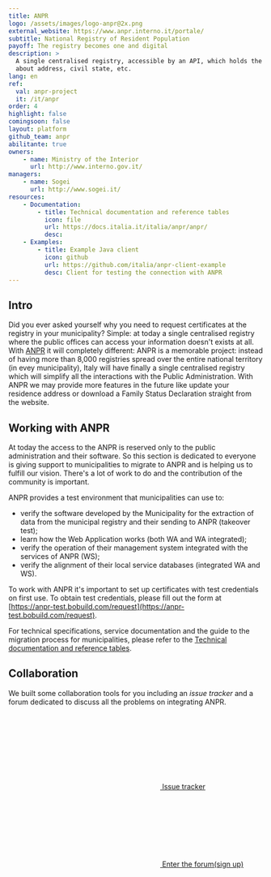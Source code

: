 ```yaml
---
title: ANPR
logo: /assets/images/logo-anpr@2x.png
external_website: https://www.anpr.interno.it/portale/
subtitle: National Registry of Resident Population
payoff: The registry becomes one and digital
description: >
  A single centralised registry, accessible by an API, which holds the up-to-date information
  about address, civil state, etc.
lang: en
ref:
  val: anpr-project
  it: /it/anpr
order: 4
highlight: false
comingsoon: false
layout: platform
github_team: anpr
abilitante: true
owners:
    - name: Ministry of the Interior
      url: http://www.interno.gov.it/
managers:
    - name: Sogei
      url: http://www.sogei.it/
resources:
    - Documentation:
        - title: Technical documentation and reference tables
          icon: file
          url: https://docs.italia.it/italia/anpr/anpr/
          desc:
    - Examples:
        - title: Example Java client
          icon: github
          url: https://github.com/italia/anpr-client-example
          desc: Client for testing the connection with ANPR
---
```


## Intro

Did you ever asked yourself why you need to request certificates at the
registry in your municipality? Simple: at today a single centralised registry where the public
offices can access your information doesn't exists at all. With [ANPR](https://anpr.interno.it/) it will completely different: ANPR is a memorable project: instead of having more than 8,000 registries spread over the entire national territory (in evey municipality), Italy will have finally a single centralised registry which will simplify all the interactions with the Public Administration.
With ANPR we may provide more features in the future like update your residence address or download a Family Status Declaration straight from the website.

## Working with ANPR

At today the access to the ANPR is reserved only to the public administration and their software.
So this section is dedicated to everyone is giving support to municipalities to migrate to ANPR and
is helping us to fulfill our vision. There's a lot of work to do and the contribution of the
community is important.

ANPR provides a test environment that municipalities can use to:

- verify the software developed by the Municipality for the extraction of data from the municipal registry and their sending to ANPR (takeover test);
- learn how the Web Application works (both WA and WA integrated);
- verify the operation of their management system integrated with the services of ANPR (WS);
- verify the alignment of their local service databases (integrated WA and WS).

To work with ANPR it's important to set up certificates with test credentials on first use. To obtain test credentials, please fill out the form at [https://anpr-test.bobuild.com/request](https://anpr-test.bobuild.com/request).

For technical specifications, service documentation and the guide to the migration process for municipalities, please refer to the [Technical documentation and reference tables](https://docs.italia.it/italia/anpr/anpr/).

## Collaboration

We built some collaboration tools for you including an *issue tracker* and a forum dedicated to
discuss all the problems on integrating ANPR.

<a class="btn btn-primary" href="https://github.com/italia/anpr/issues" target="_blank"><svg class="icon icon-white"><use xlink:href="/assets/svg/sprite.svg#it-github"></use></svg> Issue tracker</a>
<a class="btn btn-primary" href="https://forum.italia.it/c/anpr" target="_blank"><svg class="icon icon-white"><use xlink:href="/assets/svg/sprite.svg#it-horn"></use></svg> Enter the forum</a><a class="btn btn-outline-primary" href="https://slack.developers.italia.it/" target="_blank"><span class="it-comment">(sign up)</span></a>
